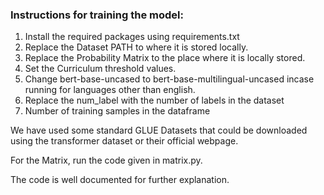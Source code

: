 ### Instructions for training the model:  

1) Install the required packages using requirements.txt 
2) Replace the Dataset PATH to where it is stored locally. 
3) Replace the Probability Matrix to the place where it is locally stored. 
4) Set the Curriculum threshold values.
5) Change bert-base-uncased to bert-base-multilingual-uncased incase running for languages other than english. 
6) Replace the num_label with the number of labels in the dataset 
7) Number of training samples in the dataframe 


We have used some standard GLUE Datasets that could be downloaded using the transformer dataset or their official webpage.

For the Matrix, run the code given in matrix.py.

The code is well documented for further explanation.